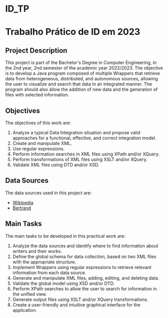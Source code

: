 # ID_TP
# Trabalho Prático de ID em 2023
## Project Description
This project is part of the Bachelor's Degree in Computer Engineering, in the 2nd year, 2nd semester of the academic year 2022/2023. The objective is to develop a Java program composed of multiple Wrappers that retrieve data from heterogeneous, distributed, and autonomous sources, allowing the user to visualize and search that data in an integrated manner. The program should also allow the addition of new data and the generation of files with selected information.

## Objectives
The objectives of this work are:

1. Analyze a typical Data Integration situation and propose valid approaches for a functional, effective, and correct integration model.
2. Create and manipulate XML.
3. Use regular expressions.
4. Perform information searches in XML files using XPath and/or XQuery.
5. Perform transformations of XML files using XSLT and/or XQuery.
6. Validate XML files using DTD and/or XSD.

## Data Sources
The data sources used in this project are:
- [Wikipedia](https://en.wikipedia.org/wiki/)
- [Bertrand](https://www.bertrand.pt/)

## Main Tasks
The main tasks to be developed in this practical work are:

1. Analyze the data sources and identify where to find information about writers and their works.
2. Define the global schema for data collection, based on two XML files with the appropriate structure.
3. Implement Wrappers using regular expressions to retrieve relevant information from each data source.
4. Generate and manipulate XML files, adding, editing, and deleting data.
5. Validate the global model using XSD and/or DTD.
6. Perform XPath searches to allow the user to search for information in the unified view.
7. Generate output files using XSLT and/or XQuery transformations.
8. Create a user-friendly and intuitive graphical interface for the application.
